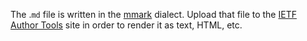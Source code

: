 The .`md` file is written in the [mmark](https://mmark.miek.nl/) dialect. Upload that file to the
[IETF Author Tools](https://author-tools.ietf.org/) site in order to render it as text, HTML, etc.
